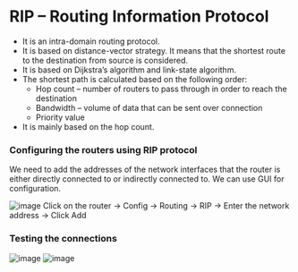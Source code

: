 # RIP – Routing Information Protocol

- It is an intra-domain routing protocol.
- It is based on distance-vector strategy. It means that the shortest route to the destination from source is considered.
- It is based on Dijkstra’s algorithm and link-state algorithm.
- The shortest path is calculated based on the following order:
    - Hop count – number of routers to pass through in order to reach the destination
    - Bandwidth – volume of data that can be sent over connection
    - Priority value
- It is mainly based on the hop count.

### Configuring the routers using RIP protocol

We need to add the addresses of the network interfaces that the router is either directly connected to or indirectly connected to. We can use GUI for configuration.

![image](https://github.com/user-attachments/assets/3fe7fe7e-17f4-4b6e-a76c-1048a6326430)
Click on the router → Config → Routing → RIP → Enter the network address → Click Add

### Testing the connections

![image](https://github.com/user-attachments/assets/d9361268-c095-4c68-84a2-1c2cbf941147)
![image](https://github.com/user-attachments/assets/526f7755-f44c-4ff6-892b-098f356efbfb)
